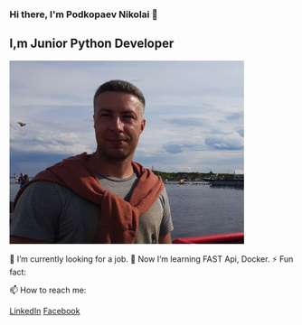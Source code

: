 ### Hi there, I'm Podkopaev Nikolai 👋

## I,m Junior Python Developer
![Photo](https://github.com/ForwardingAgent/ForwardingAgent/blob/main/FotoCV_1.jpeg)

🔭 I’m currently looking for a job.
🌱 Now I’m learning FAST Api, Docker.
⚡ Fun fact: 


📫 How to reach me: 


[LinkedIn](https://www.linkedin.com/in/npodkopaev/)
[Facebook](https://www.facebook.com/nikolay.podkopaev)

